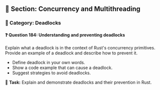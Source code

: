 ## 📘 Section: Concurrency and Multithreading  
### 🔹 Category: Deadlocks  
#### ❓ Question 184: Understanding and preventing deadlocks

Explain what a deadlock is in the context of Rust's concurrency primitives. Provide an example of a deadlock and describe how to prevent it.

- Define deadlock in your own words.
- Show a code example that can cause a deadlock.
- Suggest strategies to avoid deadlocks.

🔧 **Task:** Explain and demonstrate deadlocks and their prevention in Rust.
